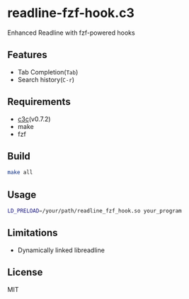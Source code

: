 # readline-fzf-hook.c3
Enhanced Readline with fzf-powered hooks

## Features
- Tab Completion(`Tab`)
- Search history(`C-r`)

## Requirements
- [c3c](https://github.com/c3lang/c3c)(v0.7.2)
- make
- fzf

## Build
```sh
make all
```

## Usage
```sh
LD_PRELOAD=/your/path/readline_fzf_hook.so your_program
```

## Limitations
- Dynamically linked libreadline

## License
MIT
